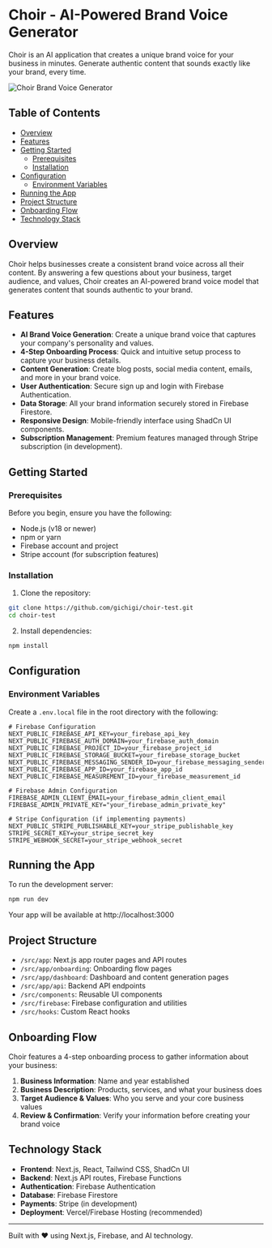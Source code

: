 # Choir - AI-Powered Brand Voice Generator

Choir is an AI application that creates a unique brand voice for your business in minutes. Generate authentic content that sounds exactly like your brand, every time.

![Choir Brand Voice Generator](https://github.com/gichigi/choir-test/raw/main/public/choir-screenshot.png)



## Table of Contents
- [Overview](#overview)
- [Features](#features)
- [Getting Started](#getting-started)
  - [Prerequisites](#prerequisites)
  - [Installation](#installation)
- [Configuration](#configuration)
  - [Environment Variables](#environment-variables)
- [Running the App](#running-the-app)
- [Project Structure](#project-structure)
- [Onboarding Flow](#onboarding-flow)
- [Technology Stack](#technology-stack)

## Overview
Choir helps businesses create a consistent brand voice across all their content. By answering a few questions about your business, target audience, and values, Choir creates an AI-powered brand voice model that generates content that sounds authentic to your brand.

## Features
- **AI Brand Voice Generation**: Create a unique brand voice that captures your company's personality and values.
- **4-Step Onboarding Process**: Quick and intuitive setup process to capture your business details.
- **Content Generation**: Create blog posts, social media content, emails, and more in your brand voice.
- **User Authentication**: Secure sign up and login with Firebase Authentication.
- **Data Storage**: All your brand information securely stored in Firebase Firestore.
- **Responsive Design**: Mobile-friendly interface using ShadCn UI components.
- **Subscription Management**: Premium features managed through Stripe subscription (in development).

## Getting Started

### Prerequisites
Before you begin, ensure you have the following:
- Node.js (v18 or newer)
- npm or yarn
- Firebase account and project
- Stripe account (for subscription features)

### Installation
1. Clone the repository:
```bash
git clone https://github.com/gichigi/choir-test.git
cd choir-test
```

2. Install dependencies:
```bash
npm install
```

## Configuration

### Environment Variables
Create a `.env.local` file in the root directory with the following:

```
# Firebase Configuration
NEXT_PUBLIC_FIREBASE_API_KEY=your_firebase_api_key
NEXT_PUBLIC_FIREBASE_AUTH_DOMAIN=your_firebase_auth_domain
NEXT_PUBLIC_FIREBASE_PROJECT_ID=your_firebase_project_id
NEXT_PUBLIC_FIREBASE_STORAGE_BUCKET=your_firebase_storage_bucket
NEXT_PUBLIC_FIREBASE_MESSAGING_SENDER_ID=your_firebase_messaging_sender_id
NEXT_PUBLIC_FIREBASE_APP_ID=your_firebase_app_id
NEXT_PUBLIC_FIREBASE_MEASUREMENT_ID=your_firebase_measurement_id

# Firebase Admin Configuration
FIREBASE_ADMIN_CLIENT_EMAIL=your_firebase_admin_client_email
FIREBASE_ADMIN_PRIVATE_KEY="your_firebase_admin_private_key"

# Stripe Configuration (if implementing payments)
NEXT_PUBLIC_STRIPE_PUBLISHABLE_KEY=your_stripe_publishable_key
STRIPE_SECRET_KEY=your_stripe_secret_key
STRIPE_WEBHOOK_SECRET=your_stripe_webhook_secret
```

## Running the App

To run the development server:
```bash
npm run dev
```

Your app will be available at http://localhost:3000

## Project Structure
- `/src/app`: Next.js app router pages and API routes
- `/src/app/onboarding`: Onboarding flow pages
- `/src/app/dashboard`: Dashboard and content generation pages
- `/src/app/api`: Backend API endpoints
- `/src/components`: Reusable UI components
- `/src/firebase`: Firebase configuration and utilities
- `/src/hooks`: Custom React hooks

## Onboarding Flow
Choir features a 4-step onboarding process to gather information about your business:

1. **Business Information**: Name and year established
2. **Business Description**: Products, services, and what your business does
3. **Target Audience & Values**: Who you serve and your core business values
4. **Review & Confirmation**: Verify your information before creating your brand voice

## Technology Stack
- **Frontend**: Next.js, React, Tailwind CSS, ShadCn UI
- **Backend**: Next.js API routes, Firebase Functions
- **Authentication**: Firebase Authentication
- **Database**: Firebase Firestore
- **Payments**: Stripe (in development)
- **Deployment**: Vercel/Firebase Hosting (recommended)

---

Built with ❤️ using Next.js, Firebase, and AI technology.
